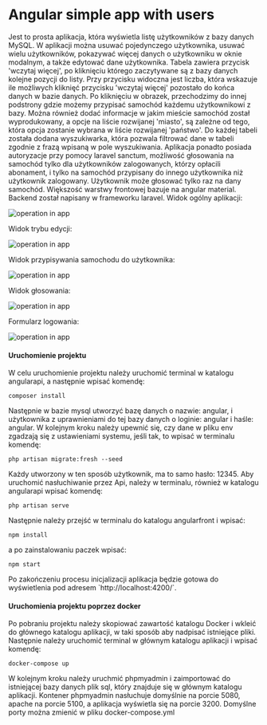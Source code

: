 # Angular simple app with users
Jest to prosta aplikacja, która wyświetla listę użytkowników z bazy danych MySQL. W aplikacji można usuwać pojedynczego użytkownika, usuwać wielu użytkowników, pokazywać więcej danych o użytkowniku w oknie modalnym, a także edytować dane użytkownika. Tabela zawiera przycisk 'wczytaj więcej', po kliknięciu którego zaczytywane są z bazy danych kolejne pozycji do listy. Przy przycisku widoczna jest liczba, która wskazuje ile możliwych kliknięć przycisku 'wczytaj więcej' pozostało do końca danych w bazie danych. Po kliknięciu w obrazek, przechodzimy do innej podstrony gdzie możemy przypisać samochód każdemu użytkownikowi z bazy. Można również dodać informacje w jakim mieście samochód został wyprodukowany, a opcje na liście rozwijanej 'miasto', są zależne od tego, która opcja zostanie wybrana w liście rozwijanej 'państwo'. Do każdej tabeli została dodana wyszukiwarka, która pozwala filtrować dane w tabeli zgodnie z frazą wpisaną w pole wyszukiwania. 
Aplikacja ponadto posiada autoryzacje przy pomocy laravel sanctum, możliwość głosowania na samochód tylko dla użytkowników zalogowanych, którzy opłacili abonament, i tylko na samochód przypisany do innego użytkownika niż użytkownik zalogowany. Użytkownik może głosować tylko raz na dany samochód.
Większość warstwy frontowej bazuje na angular material. Backend został napisany w frameworku laravel.
Widok ogólny aplikacji: 

<img src="https://i.imgur.com/Vg17yCK.gif" alt="operation in app">

Widok trybu edycji:

<img src="https://i.imgur.com/cwrXMRK.gif" alt="operation in app">

Widok przypisywania samochodu do użytkownika:

<img src="https://i.imgur.com/yBA8wFv.gif" alt="operation in app">

Widok głosowania:

<img src="https://i.imgur.com/zFZlGEz.gif" alt="operation in app">

Formularz logowania:

<img src="https://i.imgur.com/FIoSGuK.gif" alt="operation in app">


<h4>Uruchomienie projektu</h4>
W celu uruchomienie projektu należy uruchomić terminal w katalogu angularapi, a następnie wpisać komendę:
<pre><code>composer install</code></pre>
Następnie w bazie mysql utworzyć bazę danych o nazwie: angular, i użytkownika z uprawnieniami do tej bazy danych o loginie: angular i haśle: angular.
W kolejnym kroku należy upewnić się, czy dane w pliku env zgadzają się z ustawieniami systemu, jeśli tak, to wpisać w terminalu komendę:
<pre><code>php artisan migrate:fresh --seed</code></pre>
Każdy utworzony w ten sposób użytkownik, ma to samo hasło: 12345.
Aby uruchomić nasłuchiwanie przez Api, należy w terminalu, również w katalogu angularapi wpisać komendę:
<pre><code>php artisan serve</code></pre>
Następnie należy przejść w terminalu do katalogu angularfront i wpisać:
<pre><code>npm install</code></pre>
a po zainstalowaniu paczek wpisać:
<pre><code>npm start</code></pre>
Po zakończeniu procesu inicjalizacji aplikacja będzie gotowa do wyświetlenia pod adresem `http://localhost:4200/`.

<h4>Uruchomienia projektu poprzez docker</h4>
Po pobraniu projektu należy skopiować zawartość katalogu Docker i wkleić do głównego katalogu aplikacji, w taki sposób aby nadpisać istniejące pliki. Następnie należy uruchomić terminal w głównym katalogu aplikacji i wpisać komendę:
<pre><code>docker-compose up</code></pre>
W kolejnym kroku należy uruchmić phpmyadmin i zaimportować do istniejącej bazy danych plik sql, który znajduje się w głównym katalogu aplikacji.
Kontener phpmyadmin nasłuchuje domyślnie na porcie 5080, apache na porcie 5100, a aplikacja wyświetla się na porcie 3200. Domyślne porty można zmienić w pliku docker-compose.yml

